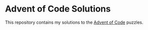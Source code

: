 # Advent of Code Solutions

This repository contains my solutions to the [Advent of Code](https://adventofcode.com/) puzzles.